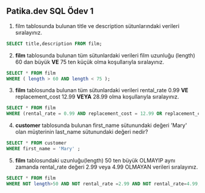 ## Patika.dev SQL Ödev 1

1. film tablosunda bulunan title ve description sütunlarındaki verileri sıralayınız.

```sql
SELECT title,description FROM film;
```

2. **film** tablosunda bulunan tüm sütunlardaki verileri film uzunluğu (length) 60 dan büyük **VE** 75 ten küçük olma koşullarıyla sıralayınız.

```sql
SELECT * FROM film 
WHERE ( length > 60 AND length < 75 );
```

3. **film** tablosunda bulunan tüm sütunlardaki verileri rental_rate 0.99 **VE** replacement_cost 12.99 **VEYA** 28.99 olma koşullarıyla sıralayınız.

```SQL
SELECT * FROM film
WHERE (rental_rate = 0.99 AND replacement_cost = 12.99 OR replacement_cost = 28.99);
```

4. **customer** tablosunda bulunan first_name sütunundaki değeri 'Mary' olan müşterinin last_name sütunundaki değeri nedir?

```sql
SELECT * FROM customer
WHERE first_name = 'Mary' ;
```

5. **film** tablosundaki uzunluğu(length) 50 ten büyük OLMAYIP aynı zamanda rental_rate değeri 2.99 veya 4.99 OLMAYAN verileri sıralayınız.

```sql
SELECT * FROM film
WHERE NOT length>50 AND NOT rental_rate =2.99 AND NOT rental_rate=4.99;
```

